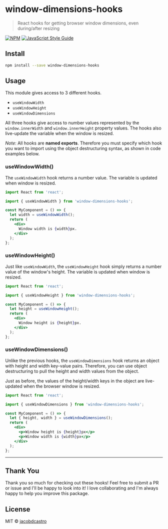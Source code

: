 # window-dimensions-hooks

> React hooks for getting browser window dimensions, even during/after resizing

[![NPM](https://img.shields.io/npm/v/window-dimensions-hooks.svg)](https://www.npmjs.com/package/window-dimensions-hooks) [![JavaScript Style Guide](https://img.shields.io/badge/code_style-standard-brightgreen.svg)](https://standardjs.com)

## Install

```bash
npm install --save window-dimensions-hooks
```

## Usage

This module gives access to 3 different hooks.
- `useWindowWidth`
- `useWindowHeight`
- `useWindowDimensions`

All three hooks give access to number values represented by the `window.innerWidth` and `window.innerHeight` property values. The hooks also live-update the variable when the window is resized.

_Note_: All hooks are **named exports**. Therefore you must specify which hook you want to import using the object destructuring syntax, as shown in code examples below.

### useWindowWidth()

The `useWindowWidth` hook returns a number value. The variable is updated when window is resized.

```jsx
import React from 'react';

import { useWindowWidth } from 'window-dimensions-hooks';

const MyComponent = () => {
  let width = useWindowWidth();
  return (
    <div>
      Window width is {width}px.
    </div>
  );
};
```

### useWindowHeight()

Just like `useWindowWidth`, the `useWindowHeight` hook simply returns a number value of the window's height. The variable is updated when window is resized.

```jsx
import React from 'react';

import { useWindowHeight } from 'window-dimensions-hooks';

const MyComponent = () => {
  let height = useWindowHeight();
  return (
    <div>
      Window height is {height}px.
    </div>
  );
};
```

### useWindowDimensions()

Unlike the previous hooks, the `useWindowDimensions` hook returns an object with height and width key-value pairs. Therefore, you can use object destructuring to pull the height and width values from the object.

Just as before, the values of the height/width keys in the object are live-updated when the browser window is resized.

```jsx
import React from 'react';

import { useWindowDimensions } from 'window-dimensions-hooks';

const MyComponent = () => {
  let { height, width } = useWindowDimensions();
  return (
    <div>
      <p>Window height is {height}px</p>
      <p>Window width is {width}px</p>
    </div>
  );
};
```
---

## Thank You

Thank you so much for checking out these hooks! Feel free to submit a PR or issue and I'll be happy to look into it! I love collaborating and I'm always happy to help you improve this package.


## License

MIT © [jacobdcastro](https://github.com/jacobdcastro)
